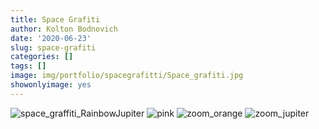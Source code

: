 ```yaml
---
title: Space Grafiti
author: Kolton Bodnovich
date: '2020-06-23'
slug: space-grafiti
categories: []
tags: []
image: img/portfolio/spacegrafitti/Space_grafiti.jpg
showonlyimage: yes
---
```

![space_graffiti_RainbowJupiter](/portfolio/Space_grafiti_files/Space_grafiti.jpg)
![pink](/portfolio/Space_grafiti_files/Space_grafiti_pinkzoom.jpg)
![zoom_orange](/portfolio/Space_grafiti_files/Space_grafiti_orangezoom.jpg)
![zoom_jupiter](/portfolio/Space_grafiti_files/Space_grafiti_jupiter.jpg)